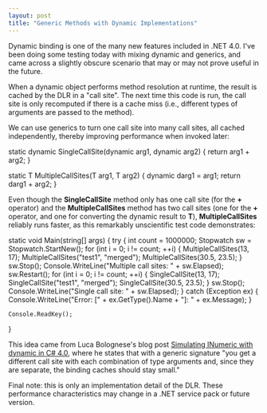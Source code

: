 ```yaml
---
layout: post
title: "Generic Methods with Dynamic Implementations"
---
```

Dynamic binding is one of the many new features included in .NET 4.0. I've been doing some testing today with mixing dynamic and generics, and came across a slightly obscure scenario that may or may not prove useful in the future.



When a dynamic object performs method resolution at runtime, the result is cached by the DLR in a "call site". The next time this code is run, the call site is only recomputed if there is a cache miss (i.e., different types of arguments are passed to the method).



We can use generics to turn one call site into many call sites, all cached independently, thereby improving performance when invoked later:




static dynamic SingleCallSite(dynamic arg1, dynamic arg2)
{
    return arg1 + arg2;
}

static T MultipleCallSites<T>(T arg1, T arg2)
{
    dynamic darg1 = arg1;
    return darg1 + arg2;
}


Even though the **SingleCallSite** method only has one call site (for the **+** operator) and the **MultipleCallSites** method has two call sites (one for the **+** operator, and one for converting the dynamic result to **T**), **MultipleCallSites** reliably runs faster, as this remarkably unscientific test code demonstrates:




static void Main(string[] args)
{
    try
    {
        int count = 1000000;
        Stopwatch sw = Stopwatch.StartNew();
        for (int i = 0; i != count; ++i)
        {
            MultipleCallSites(13, 17);
            MultipleCallSites("test1", "merged");
            MultipleCallSites(30.5, 23.5);
        }
        sw.Stop();
        Console.WriteLine("Multiple call sites: " + sw.Elapsed);
        sw.Restart();
        for (int i = 0; i != count; ++i)
        {
            SingleCallSite(13, 17);
            SingleCallSite("test1", "merged");
            SingleCallSite(30.5, 23.5);
        }
        sw.Stop();
        Console.WriteLine("Single call site: " + sw.Elapsed);
    }
    catch (Exception ex)
    {
        Console.WriteLine("Error: [" + ex.GetType().Name + "]: " + ex.Message);
    }

    Console.ReadKey();
}


This idea came from Luca Bolognese's blog post [Simulating INumeric with dynamic in C# 4.0](http://blogs.msdn.com/lucabol/archive/2009/02/05/simulating-inumeric-with-dynamic-in-c-4-0.aspx), where he states that with a generic signature "you get a different call site with each combination of type arguments and, since they are separate, the binding caches should stay small."



Final note: this is only an implementation detail of the DLR. These performance characteristics may change in a .NET service pack or future version.


